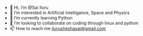 - 👋 Hi, I’m @Sai Iluru
- 👀 I’m interested in Artificial intelligance, Space and Physics
- 🌱 I’m currently learning Python 
- 💞️ I’m looking to collaborate on coding through linux and python
- 📫 How to reach me ilurusheshasai@gmail.com

<!---
Ilurusheshasai/Ilurusheshasai is a ✨ special ✨ repository because its `README.md` (this file) appears on your GitHub profile.
You can click the Preview link to take a look at your changes.
--->
